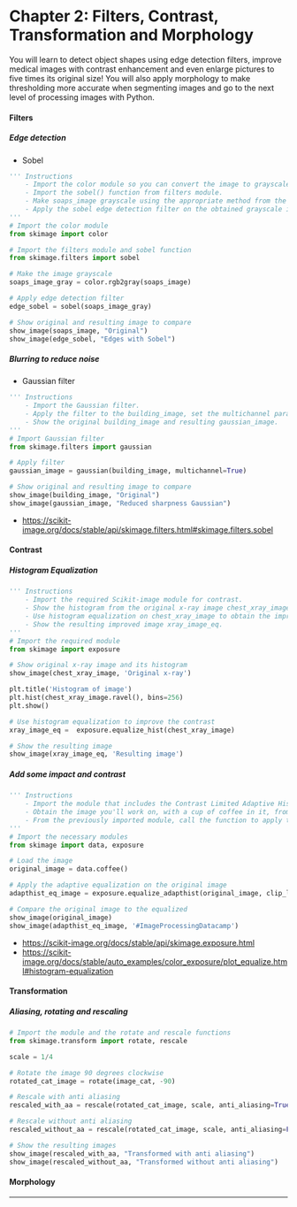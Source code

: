 # Chapter 2: Filters, Contrast, Transformation and Morphology

You will learn to detect object shapes using edge detection filters, improve medical images with contrast enhancement and even enlarge pictures to five times its original size! 
You will also apply morphology to make thresholding more accurate when segmenting images and go to the next level of processing images with Python.

#### Filters
##### Edge detection
- Sobel
```python
''' Instructions
    - Import the color module so you can convert the image to grayscale.
    - Import the sobel() function from filters module.
    - Make soaps_image grayscale using the appropriate method from the color module.
    - Apply the sobel edge detection filter on the obtained grayscale image soaps_image_gray.
'''
# Import the color module
from skimage import color

# Import the filters module and sobel function
from skimage.filters import sobel

# Make the image grayscale
soaps_image_gray = color.rgb2gray(soaps_image)

# Apply edge detection filter
edge_sobel = sobel(soaps_image_gray)

# Show original and resulting image to compare
show_image(soaps_image, "Original")
show_image(edge_sobel, "Edges with Sobel")
```

##### Blurring to reduce noise
- Gaussian filter 
```python
''' Instructions
    - Import the Gaussian filter.
    - Apply the filter to the building_image, set the multichannel parameter to the correct value.
    - Show the original building_image and resulting gaussian_image.
'''
# Import Gaussian filter 
from skimage.filters import gaussian 

# Apply filter
gaussian_image = gaussian(building_image, multichannel=True)

# Show original and resulting image to compare
show_image(building_image, "Original")
show_image(gaussian_image, "Reduced sharpness Gaussian")
```

- https://scikit-image.org/docs/stable/api/skimage.filters.html#skimage.filters.sobel

#### Contrast

##### Histogram Equalization
```python
''' Instructions
    - Import the required Scikit-image module for contrast.
    - Show the histogram from the original x-ray image chest_xray_image, using the hist() function.
    - Use histogram equalization on chest_xray_image to obtain the improved image and load it as xray_image_eq.
    - Show the resulting improved image xray_image_eq.
'''
# Import the required module
from skimage import exposure

# Show original x-ray image and its histogram
show_image(chest_xray_image, 'Original x-ray')

plt.title('Histogram of image')
plt.hist(chest_xray_image.ravel(), bins=256)
plt.show()

# Use histogram equalization to improve the contrast
xray_image_eq =  exposure.equalize_hist(chest_xray_image)

# Show the resulting image
show_image(xray_image_eq, 'Resulting image')
```

##### Add some impact and contrast
```python
''' Instructions
    - Import the module that includes the Contrast Limited Adaptive Histogram Equalization (CLAHE) function.
    - Obtain the image you'll work on, with a cup of coffee in it, from the module that holds all the images for testing purposes.
    - From the previously imported module, call the function to apply the adaptive equalization method on the original image and set the clip limit to 0.03.
'''
# Import the necessary modules
from skimage import data, exposure

# Load the image
original_image = data.coffee()

# Apply the adaptive equalization on the original image
adapthist_eq_image = exposure.equalize_adapthist(original_image, clip_limit=0.03)

# Compare the original image to the equalized
show_image(original_image)
show_image(adapthist_eq_image, '#ImageProcessingDatacamp')
```

- https://scikit-image.org/docs/stable/api/skimage.exposure.html
- https://scikit-image.org/docs/stable/auto_examples/color_exposure/plot_equalize.html#histogram-equalization

#### Transformation
##### Aliasing, rotating and rescaling

```python 
# Import the module and the rotate and rescale functions
from skimage.transform import rotate, rescale

scale = 1/4

# Rotate the image 90 degrees clockwise 
rotated_cat_image = rotate(image_cat, -90)

# Rescale with anti aliasing
rescaled_with_aa = rescale(rotated_cat_image, scale, anti_aliasing=True, multichannel=True)

# Rescale without anti aliasing
rescaled_without_aa = rescale(rotated_cat_image, scale, anti_aliasing=False, multichannel=True)

# Show the resulting images
show_image(rescaled_with_aa, "Transformed with anti aliasing")
show_image(rescaled_without_aa, "Transformed without anti aliasing")
```

#### Morphology

---
